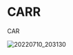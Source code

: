 # CARR
CAR


![20220710_203130](https://user-images.githubusercontent.com/48739505/178157573-ece31fd6-fd6c-4eae-b598-17445c7ad668.gif)
